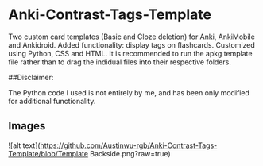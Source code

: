 # Anki-Contrast-Tags-Template
Two custom card templates (Basic and Cloze deletion) for Anki, AnkiMobile and Ankidroid. Added functionality: display tags on flashcards. Customized using Python, CSS and HTML. It is recommended to run the apkg template file rather than to drag the indidual files into their respective folders. 

##Disclaimer: 

The Python code I used is not entirely by me, and has been only modified for additional functionality. 

## Images
![alt text](https://github.com/Austinwu-rgb/Anki-Contrast-Tags-Template/blob/Template Backside.png?raw=true)
